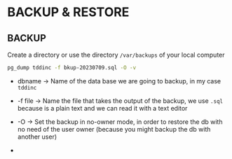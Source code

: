# BACKUP & RESTORE

## BACKUP
Create a directory or use the directory `/var/backups` of your local computer

```bash
pg_dump tddinc -f bkup-20230709.sql -O -v

```
- dbname -> Name of the data base we are going to backup, in my case `tddinc`

- -f file -> Name the file that takes the output of the backup, we use `.sql` because is a plain text and we can read it with a text editor

- -O -> Set the backup in no-owner mode, in order to restore the db with no need of the user owner (because you might backup the db with another user)

- 